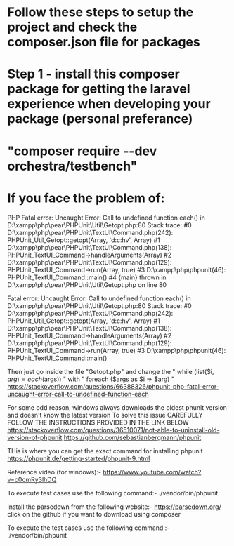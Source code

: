 # Follow these steps to setup the project and check the composer.json file for packages
# Step 1 - install this composer package for getting the laravel experience when developing your package (personal preferance)
# "composer require --dev orchestra/testbench"

# If you face the problem of:
PHP Fatal error:  Uncaught Error: Call to undefined function each() in D:\xampp\php\pear\PHPUnit\Util\Getopt.php:80
Stack trace:
#0 D:\xampp\php\pear\PHPUnit\TextUI\Command.php(242): PHPUnit_Util_Getopt::getopt(Array, 'd:c:hv', Array)
#1 D:\xampp\php\pear\PHPUnit\TextUI\Command.php(138): PHPUnit_TextUI_Command->handleArguments(Array)
#2 D:\xampp\php\pear\PHPUnit\TextUI\Command.php(129): PHPUnit_TextUI_Command->run(Array, true)
#3 D:\xampp\php\phpunit(46): PHPUnit_TextUI_Command::main()
#4 {main}
  thrown in D:\xampp\php\pear\PHPUnit\Util\Getopt.php on line 80

Fatal error: Uncaught Error: Call to undefined function each() in D:\xampp\php\pear\PHPUnit\Util\Getopt.php:80
Stack trace:
#0 D:\xampp\php\pear\PHPUnit\TextUI\Command.php(242): PHPUnit_Util_Getopt::getopt(Array, 'd:c:hv', Array)
#1 D:\xampp\php\pear\PHPUnit\TextUI\Command.php(138): PHPUnit_TextUI_Command->handleArguments(Array)
#2 D:\xampp\php\pear\PHPUnit\TextUI\Command.php(129): PHPUnit_TextUI_Command->run(Array, true)
#3 D:\xampp\php\phpunit(46): PHPUnit_TextUI_Command::main()

Then just go inside the file "Getopt.php" and change the " while (list($i, $arg) = each($args)) " with " foreach ($args as $i => $arg) "
https://stackoverflow.com/questions/66388326/phpunit-php-fatal-error-uncaught-error-call-to-undefined-function-each  


For some odd reason, windows always downloads the oldest phunit version and doesn't know the latest version
To solve this issue CAREFULLY FOLLOW THE INSTRUCTIONS PROVIDED IN THE LINK BELOW
https://stackoverflow.com/questions/36510071/not-able-to-uninstall-old-version-of-phpunit
https://github.com/sebastianbergmann/phpunit


THis is where you can get the exact command for installing phpunit
https://phpunit.de/getting-started/phpunit-9.html

Reference video (for windows):- https://www.youtube.com/watch?v=c0cmRy3lhDQ 

To execute test cases use the following command:- ./vendor/bin/phpunit

install the parsedown from the following website:- https://parsedown.org/
click on the github if you want to download using composer

To execute the test cases use the following command :- ./vendor/bin/phpunit
